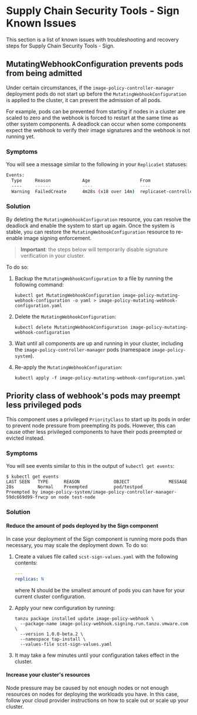 # Supply Chain Security Tools - Sign Known Issues

This section is a list of known issues with troubleshooting and recovery steps
for Supply Chain Security Tools - Sign.

## <a id='sign-known-issues-pods-not-admitted'></a> MutatingWebhookConfiguration prevents pods from being admitted

Under certain circumstances, if the `image-policy-controller-manager` deployment
pods do not start up before the `MutatingWebhookConfiguration` is applied to the
cluster, it can prevent the admission of all pods.

For example, pods can be prevented from starting if nodes in a cluster are
scaled to zero and the webhook is forced to restart at the same time as
other system components. A deadlock can occur when some components expect the
webhook to verify their image signatures and the webhook is not running yet.

### Symptoms

You will see a message similar to the following in your `ReplicaSet` statuses:

```bash
Events:
  Type     Reason            Age                   From                   Message
  ----     ------            ----                  ----                   -------
  Warning  FailedCreate      4m28s (x18 over 14m)  replicaset-controller  Error creating: Internal error occurred: failed calling webhook "image-policy-webhook.signing.run.tanzu.vmware.com": Post "https://image-policy-webhook-service.image-policy-system.svc:443/signing-policy-check?timeout=10s": no endpoints available for service "image-policy-webhook-service"
```

### Solution

By deleting the `MutatingWebhookConfiguration` resource, you can resolve the
deadlock and enable the system to start up again. Once the system is stable,
you can restore the `MutatingWebhookConfiguration` resource to re-enable image
signing enforcement.

> **Important**: the steps below will temporarily disable signature verification
> in your cluster.

To do so:

1. Backup the `MutatingWebhookConfiguration` to a file by running the following
command:
    ```shell
    kubectl get MutatingWebhookConfiguration image-policy-mutating-webhook-configuration -o yaml > image-policy-mutating-webhook-configuration.yaml
    ```

1. Delete the `MutatingWebhookConfiguration`:
    ```shell
    kubectl delete MutatingWebhookConfiguration image-policy-mutating-webhook-configuration
    ```

1. Wait until all components are up and running in your cluster, including the
`image-policy-controller-manager` pods (namespace `image-policy-system`).

1. Re-apply the `MutatingWebhookConfiguration`:
    ```shell
    kubectl apply -f image-policy-mutating-webhook-configuration.yaml
    ```

## Priority class of webhook's pods may preempt less privileged pods

This component uses a privileged `PriorityClass` to start up its pods in order
to prevent node pressure from preempting its pods. However, this can cause other
less privileged components to have their pods preempted or evicted instead.

### Symptoms

You will see events similar to this in the output of `kubectl get events`:

```shell
$ kubectl get events
LAST SEEN   TYPE      REASON             OBJECT               MESSAGE
28s         Normal    Preempted          pod/testpod          Preempted by image-policy-system/image-policy-controller-manager-59dc669d99-frwcp on node test-node
```

### Solution

#### Reduce the amount of pods deployed by the Sign component

In case your deployment of the Sign component is running more pods than
necessary, you may scale the deployment down. To do so:

1. Create a values file called `scst-sign-values.yaml` with the following
contents:
    ```yaml
    ---
    replicas: N
    ```
    where N should be the smallest amount of pods you can have for your current
    cluster configuration.

1. Apply your new configuration by running:
    ```shell
    tanzu package installed update image-policy-webhook \
      --package-name image-policy-webhook.signing.run.tanzu.vmware.com \
      --version 1.0.0-beta.2 \
      --namespace tap-install \
      --values-file scst-sign-values.yaml
    ```

1. It may take a few minutes until your configuration takes effect in the cluster.

#### Increase your cluster's resources

Node pressure may be caused by not enough nodes or not enough resources on nodes
for deploying the workloads you have. In this case, follow your cloud provider
instructions on how to scale out or scale up your cluster.
